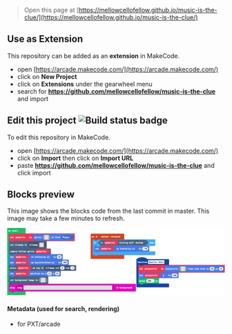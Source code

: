  


> Open this page at [https://mellowcellofellow.github.io/music-is-the-clue/](https://mellowcellofellow.github.io/music-is-the-clue/)

## Use as Extension

This repository can be added as an **extension** in MakeCode.

* open [https://arcade.makecode.com/](https://arcade.makecode.com/)
* click on **New Project**
* click on **Extensions** under the gearwheel menu
* search for **https://github.com/mellowcellofellow/music-is-the-clue** and import

## Edit this project ![Build status badge](https://github.com/mellowcellofellow/music-is-the-clue/workflows/MakeCode/badge.svg)

To edit this repository in MakeCode.

* open [https://arcade.makecode.com/](https://arcade.makecode.com/)
* click on **Import** then click on **Import URL**
* paste **https://github.com/mellowcellofellow/music-is-the-clue** and click import

## Blocks preview

This image shows the blocks code from the last commit in master.
This image may take a few minutes to refresh.

![A rendered view of the blocks](https://github.com/mellowcellofellow/music-is-the-clue/raw/master/.github/makecode/blocks.png)

#### Metadata (used for search, rendering)

* for PXT/arcade
<script src="https://makecode.com/gh-pages-embed.js"></script><script>makeCodeRender("{{ site.makecode.home_url }}", "{{ site.github.owner_name }}/{{ site.github.repository_name }}");</script>
